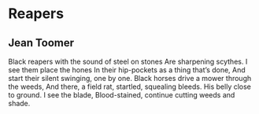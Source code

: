 # Reapers
## Jean Toomer
Black reapers with the sound of steel on stones
Are sharpening scythes. I see them place the hones
In their hip-pockets as a thing that’s done,
And start their silent swinging, one by one.
Black horses drive a mower through the weeds,
And there, a field rat, startled, squealing bleeds.
His belly close to ground. I see the blade,
Blood-stained, continue cutting weeds and shade.